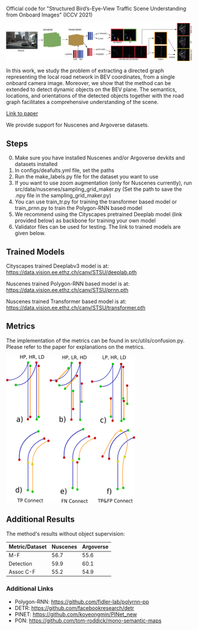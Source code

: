 Official code for "Structured Bird’s-Eye-View Traffic Scene Understanding from Onboard Images" (ICCV 2021)

![The transformer method](method.png)

In this work, we study the problem of extracting a directed graph representing the local road network in BEV coordinates, from a single onboard camera image. Moreover, we show that the method can be extended to detect dynamic objects on the BEV plane. The semantics, locations, and orientations of the detected objects together with the road graph facilitates a comprehensive understanding of the scene.


[Link to paper](https://arxiv.org/pdf/2110.01997.pdf)

We provide support for Nuscenes and Argoverse datasets. 

## Steps
0. Make sure you have installed Nuscenes and/or Argoverse devkits and datasets installed
1. In configs/deafults.yml file, set the paths
2. Run the make_labels.py file for the dataset you want to use
3. If you want to use zoom augmentation (only for Nuscenes currently), run src/data/nuscenes/sampling_grid_maker.py (Set the path to save the .npy file in the sampling_grid_maker.py)
4. You can use train_tr.py for training the transformer based model or train_prnn.py to train the Polygon-RNN based model
5. We recommend using the Cityscapes pretrained Deeplab model (link provided below) as backbone for training your own model
6. Validator files can be used for testing. The link to trained models are given below.


## Trained Models

Cityscapes trained Deeplabv3 model is at:  https://data.vision.ee.ethz.ch/cany/STSU/deeplab.pth

Nuscenes trained Polygon-RNN based model is at:  https://data.vision.ee.ethz.ch/cany/STSU/prnn.pth

Nuscenes trained Transformer based model is at:  https://data.vision.ee.ethz.ch/cany/STSU/transformer.pth

## Metrics

The implementation of the metrics can be found in src/utils/confusion.py.
Please refer to the paper for explanations on the metrics.


<img src="metrics.png" width="350" height="400">

## Additional Results

The method's results without object supervision:

| Metric/Dataset | Nuscenes | Argoverse |
| -------- | ------------- | ------------- |
| M-F  | 56.7  | 55.6  |
| Detection  | 59.9  |60.1  |
| Assoc C-F  | 55.2  | 54.9 |

### Additional Links

- Polygon-RNN: https://github.com/fidler-lab/polyrnn-pp
- DETR: https://github.com/facebookresearch/detr
- PINET: https://github.com/koyeongmin/PINet_new
- PON: https://github.com/tom-roddick/mono-semantic-maps


